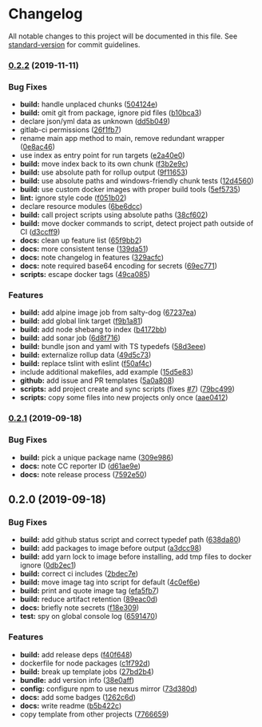 # Changelog

All notable changes to this project will be documented in this file. See [standard-version](https://github.com/conventional-changelog/standard-version) for commit guidelines.

### [0.2.2](https://github.com/ssube/rollup-template/compare/v0.2.1...v0.2.2) (2019-11-11)


### Bug Fixes

* **build:** handle unplaced chunks ([504124e](https://github.com/ssube/rollup-template/commit/504124e))
* **build:** omit git from package, ignore pid files ([b10bca3](https://github.com/ssube/rollup-template/commit/b10bca3))
* declare json/yml data as unknown ([dd5b049](https://github.com/ssube/rollup-template/commit/dd5b049))
* gitlab-ci permissions ([26f1fb7](https://github.com/ssube/rollup-template/commit/26f1fb7))
* rename main app method to main, remove redundant wrapper ([0e8ac46](https://github.com/ssube/rollup-template/commit/0e8ac46))
* use index as entry point for run targets ([e2a40e0](https://github.com/ssube/rollup-template/commit/e2a40e0))
* **build:** move index back to its own chunk ([f3b2e9c](https://github.com/ssube/rollup-template/commit/f3b2e9c))
* **build:** use absolute path for rollup output ([9f11653](https://github.com/ssube/rollup-template/commit/9f11653))
* **build:** use absolute paths and windows-friendly chunk tests ([12d4560](https://github.com/ssube/rollup-template/commit/12d4560))
* **build:** use custom docker images with proper build tools ([5ef5735](https://github.com/ssube/rollup-template/commit/5ef5735))
* **lint:** ignore style code ([f051b02](https://github.com/ssube/rollup-template/commit/f051b02))
* declare resource modules ([6be6dcc](https://github.com/ssube/rollup-template/commit/6be6dcc))
* **build:** call project scripts using absolute paths ([38cf602](https://github.com/ssube/rollup-template/commit/38cf602))
* **build:** move docker commands to script, detect project path outside of CI ([d3ccff9](https://github.com/ssube/rollup-template/commit/d3ccff9))
* **docs:** clean up feature list ([65f9bb2](https://github.com/ssube/rollup-template/commit/65f9bb2))
* **docs:** more consistent tense ([139da51](https://github.com/ssube/rollup-template/commit/139da51))
* **docs:** note changelog in features ([329acfc](https://github.com/ssube/rollup-template/commit/329acfc))
* **docs:** note required base64 encoding for secrets ([69ec771](https://github.com/ssube/rollup-template/commit/69ec771))
* **scripts:** escape docker tags ([49ca085](https://github.com/ssube/rollup-template/commit/49ca085))


### Features

* **build:** add alpine image job from salty-dog ([67237ea](https://github.com/ssube/rollup-template/commit/67237ea))
* **build:** add global link target ([f9b1a81](https://github.com/ssube/rollup-template/commit/f9b1a81))
* **build:** add node shebang to index ([b4172bb](https://github.com/ssube/rollup-template/commit/b4172bb))
* **build:** add sonar job ([6d8f716](https://github.com/ssube/rollup-template/commit/6d8f716))
* **build:** bundle json and yaml with TS typedefs ([58d3eee](https://github.com/ssube/rollup-template/commit/58d3eee))
* **build:** externalize rollup data ([49d5c73](https://github.com/ssube/rollup-template/commit/49d5c73))
* **build:** replace tslint with eslint ([f50af4c](https://github.com/ssube/rollup-template/commit/f50af4c))
* include additional makefiles, add example ([15d5e83](https://github.com/ssube/rollup-template/commit/15d5e83))
* **github:** add issue and PR templates ([5a0a808](https://github.com/ssube/rollup-template/commit/5a0a808))
* **scripts:** add project create and sync scripts (fixes [#7](https://github.com/ssube/rollup-template/issues/7)) ([79bc499](https://github.com/ssube/rollup-template/commit/79bc499))
* **scripts:** copy some files into new projects only once ([aae0412](https://github.com/ssube/rollup-template/commit/aae0412))

### [0.2.1](https://github.com/ssube/rollup-template/compare/v0.2.0...v0.2.1) (2019-09-18)


### Bug Fixes

* **build:** pick a unique package name ([309e986](https://github.com/ssube/rollup-template/commit/309e986))
* **docs:** note CC reporter ID ([d61ae9e](https://github.com/ssube/rollup-template/commit/d61ae9e))
* **docs:** note release process ([7592e50](https://github.com/ssube/rollup-template/commit/7592e50))

## 0.2.0 (2019-09-18)


### Bug Fixes

* **build:** add github status script and correct typedef path ([638da80](https://github.com/ssube/rollup-template/commit/638da80))
* **build:** add packages to image before output ([a3dcc98](https://github.com/ssube/rollup-template/commit/a3dcc98))
* **build:** add yarn lock to image before installing, add tmp files to docker ignore ([0db2ec1](https://github.com/ssube/rollup-template/commit/0db2ec1))
* **build:** correct ci includes ([2bdec7e](https://github.com/ssube/rollup-template/commit/2bdec7e))
* **build:** move image tag into script for default ([4c0ef6e](https://github.com/ssube/rollup-template/commit/4c0ef6e))
* **build:** print and quote image tag ([efa5fb7](https://github.com/ssube/rollup-template/commit/efa5fb7))
* **build:** reduce artifact retention ([89eac0d](https://github.com/ssube/rollup-template/commit/89eac0d))
* **docs:** briefly note secrets ([f18e309](https://github.com/ssube/rollup-template/commit/f18e309))
* **test:** spy on global console log ([6591470](https://github.com/ssube/rollup-template/commit/6591470))


### Features

* **build:** add release deps ([f40f648](https://github.com/ssube/rollup-template/commit/f40f648))
* dockerfile for node packages ([c1f792d](https://github.com/ssube/rollup-template/commit/c1f792d))
* **build:** break up template jobs ([27bd2b4](https://github.com/ssube/rollup-template/commit/27bd2b4))
* **bundle:** add version info ([38e0aff](https://github.com/ssube/rollup-template/commit/38e0aff))
* **config:** configure npm to use nexus mirror ([73d380d](https://github.com/ssube/rollup-template/commit/73d380d))
* **docs:** add some badges ([1262c6d](https://github.com/ssube/rollup-template/commit/1262c6d))
* **docs:** write readme ([b5b422c](https://github.com/ssube/rollup-template/commit/b5b422c))
* copy template from other projects ([7766659](https://github.com/ssube/rollup-template/commit/7766659))
